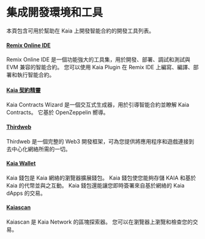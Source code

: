 # 集成開發環境和工具

本頁包含可用於幫助在 Kaia 上開發智能合約的開發工具列表。

#### [Remix Online IDE](https://remix.ethereum.org/)<a href="#remix-ide" id="remix-ide"></a>

Remix Online IDE 是一個功能強大的工具集，用於開發、部署、調試和測試與 EVM 兼容的智能合約。 您可以使用 Kaia Plugin 在 Remix IDE 上編寫、編譯、部署和執行智能合約。

#### [Kaia 契約精靈](https://wizard.kaia.io)<a href="#kaia-contract-wizard" id="kaia-contract-wizard"></a>

Kaia Contracts Wizard 是一個交互式生成器，用於引導智能合約並瞭解 Kaia Contracts。 它基於 OpenZeppelin 嚮導。

#### [Thirdweb](../deployment-and-verification/deploy/thirdweb.md)<a href="#thirdweb" id="thirdweb"></a>

Thirdweb 是一個完整的 Web3 開發框架，可為您提供將應用程序和遊戲連接到去中心化網絡所需的一切。

#### [Kaia Wallet](../../wallets/overview/kaia-wallet.md)<a href="#kaia-wallet" id="kaia-wallet"></a>

Kaia 錢包是 Kaia 網絡的瀏覽器擴展錢包。 Kaia 錢包使您能夠存儲 KAIA 和基於 Kaia 的代幣並與之互動。 Kaia 錢包還能讓您即時簽署來自基於網絡的 Kaia dApps 的交易。

#### [Kaiascan](https://kaiascan.io/)<a href="#kaiascan" id="kaiascan"></a>

Kaiascan 是 Kaia Network 的區塊探索器。 您可以在瀏覽器上瀏覽和檢查您的交易。